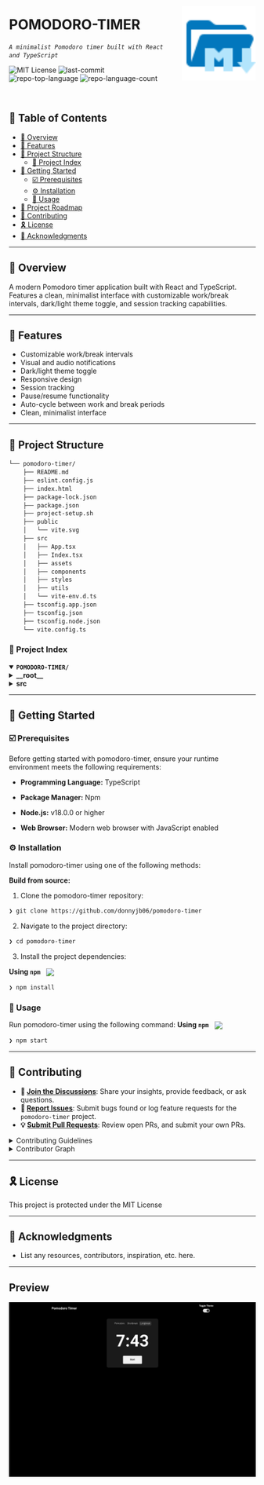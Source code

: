 <div align="left" style="position: relative;">
<img src="https://raw.githubusercontent.com/PKief/vscode-material-icon-theme/ec559a9f6bfd399b82bb44393651661b08aaf7ba/icons/folder-markdown-open.svg" align="right" width="30%" style="margin: -20px 0 0 20px;">
<h1>POMODORO-TIMER</h1>
<p align="left">
	<em><code>A minimalist Pomodoro timer built with React and TypeScript</code></em>
</p>
<p align="left">
	<img src="https://img.shields.io/github/license/donnyjb06/pomodoro-timer?style=default&logo=opensourceinitiative&logoColor=white&color=0080ff&label=license" alt="MIT License">
	<img src="https://img.shields.io/github/last-commit/donnyjb06/pomodoro-timer?style=default&logo=git&logoColor=white&color=0080ff" alt="last-commit">
	<img src="https://img.shields.io/github/languages/top/donnyjb06/pomodoro-timer?style=default&color=0080ff" alt="repo-top-language">
	<img src="https://img.shields.io/github/languages/count/donnyjb06/pomodoro-timer?style=default&color=0080ff" alt="repo-language-count">
</p>
<p align="left"><!-- default option, no dependency badges. -->
</p>
<p align="left">
	<!-- default option, no dependency badges. -->
</p>
</div>
<br clear="right">

## 🔗 Table of Contents

- [📍 Overview](#-overview)
- [👾 Features](#-features)
- [📁 Project Structure](#-project-structure)
  - [📂 Project Index](#-project-index)
- [🚀 Getting Started](#-getting-started)
  - [☑️ Prerequisites](#-prerequisites)
  - [⚙️ Installation](#-installation)
  - [🤖 Usage](#-usage)
- [📌 Project Roadmap](#-project-roadmap)
- [🔰 Contributing](#-contributing)
- [🎗 License](#-license)
- [🙌 Acknowledgments](#-acknowledgments)

---

## 📍 Overview

A modern Pomodoro timer application built with React and TypeScript. Features a clean, minimalist interface with customizable work/break intervals, dark/light theme toggle, and session tracking capabilities.

---

## 👾 Features

- Customizable work/break intervals
- Visual and audio notifications
- Dark/light theme toggle
- Responsive design
- Session tracking
- Pause/resume functionality
- Auto-cycle between work and break periods
- Clean, minimalist interface

---

## 📁 Project Structure

```sh
└── pomodoro-timer/
    ├── README.md
    ├── eslint.config.js
    ├── index.html
    ├── package-lock.json
    ├── package.json
    ├── project-setup.sh
    ├── public
    │   └── vite.svg
    ├── src
    │   ├── App.tsx
    │   ├── Index.tsx
    │   ├── assets
    │   ├── components
    │   ├── styles
    │   ├── utils
    │   └── vite-env.d.ts
    ├── tsconfig.app.json
    ├── tsconfig.json
    ├── tsconfig.node.json
    └── vite.config.ts
```

### 📂 Project Index

<details open>
	<summary><b><code>POMODORO-TIMER/</code></b></summary>
	<details> <!-- __root__ Submodule -->
		<summary><b>__root__</b></summary>
		<blockquote>
			<table>
			<tr>
				<td><b><a href='https://github.com/donnyjb06/pomodoro-timer/blob/master/tsconfig.node.json'>tsconfig.node.json</a></b></td>
				<td><code>❯ TypeScript configuration for Node.js environment</code></td>
			</tr>
			<tr>
				<td><b><a href='https://github.com/donnyjb06/pomodoro-timer/blob/master/package-lock.json'>package-lock.json</a></b></td>
				<td><code>❯ Locked versions of npm dependencies</code></td>
			</tr>
			<tr>
				<td><b><a href='https://github.com/donnyjb06/pomodoro-timer/blob/master/project-setup.sh'>project-setup.sh</a></b></td>
				<td><code>❯ Shell script for initial project setup</code></td>
			</tr>
			<tr>
				<td><b><a href='https://github.com/donnyjb06/pomodoro-timer/blob/master/tsconfig.json'>tsconfig.json</a></b></td>
				<td><code>❯ Main TypeScript configuration file</code></td>
			</tr>
			<tr>
				<td><b><a href='https://github.com/donnyjb06/pomodoro-timer/blob/master/tsconfig.app.json'>tsconfig.app.json</a></b></td>
				<td><code>❯ TypeScript configuration for application code</code></td>
			</tr>
			<tr>
				<td><b><a href='https://github.com/donnyjb06/pomodoro-timer/blob/master/package.json'>package.json</a></b></td>
				<td><code>❯ Project metadata and dependencies</code></td>
			</tr>
			<tr>
				<td><b><a href='https://github.com/donnyjb06/pomodoro-timer/blob/master/vite.config.ts'>vite.config.ts</a></b></td>
				<td><code>❯ Vite bundler configuration</code></td>
			</tr>
			<tr>
				<td><b><a href='https://github.com/donnyjb06/pomodoro-timer/blob/master/index.html'>index.html</a></b></td>
				<td><code>❯ Main HTML entry point</code></td>
			</tr>
			<tr>
				<td><b><a href='https://github.com/donnyjb06/pomodoro-timer/blob/master/eslint.config.js'>eslint.config.js</a></b></td>
				<td><code>❯ ESLint code linting configuration</code></td>
			</tr>
			</table>
		</blockquote>
	</details>
	<details> <!-- src Submodule -->
		<summary><b>src</b></summary>
		<blockquote>
			<table>
			<tr>
				<td><b><a href='https://github.com/donnyjb06/pomodoro-timer/blob/master/src/App.tsx'>App.tsx</a></b></td>
				<td><code>❯ Root React component</code></td>
			</tr>
			<tr>
				<td><b><a href='https://github.com/donnyjb06/pomodoro-timer/blob/master/src/Index.tsx'>Index.tsx</a></b></td>
				<td><code>❯ Application entry point</code></td>
			</tr>
			<tr>
				<td><b><a href='https://github.com/donnyjb06/pomodoro-timer/blob/master/src/vite-env.d.ts'>vite-env.d.ts</a></b></td>
				<td><code>❯ Vite environment type definitions</code></td>
			</tr>
			</table>
			<details>
				<summary><b>styles</b></summary>
				<blockquote>
					<table>
					<tr>
						<td><b><a href='https://github.com/donnyjb06/pomodoro-timer/blob/master/src/styles/App.scss'>App.scss</a></b></td>
						<td><code>❯ Main application styles</code></td>
					</tr>
					<tr>
						<td><b><a href='https://github.com/donnyjb06/pomodoro-timer/blob/master/src/styles/index.scss'>index.scss</a></b></td>
						<td><code>❯ Global styles entry point</code></td>
					</tr>
					</table>
					<details>
						<summary><b>helper</b></summary>
						<blockquote>
							<table>
							<tr>
								<td><b><a href='https://github.com/donnyjb06/pomodoro-timer/blob/master/src/styles/helper/_reset.scss'>_reset.scss</a></b></td>
								<td><code>❯ CSS reset styles</code></td>
							</tr>
							<tr>
								<td><b><a href='https://github.com/donnyjb06/pomodoro-timer/blob/master/src/styles/helper/_functions.scss'>_functions.scss</a></b></td>
								<td><code>❯ SCSS functions</code></td>
							</tr>
							<tr>
								<td><b><a href='https://github.com/donnyjb06/pomodoro-timer/blob/master/src/styles/helper/_mixins.scss'>_mixins.scss</a></b></td>
								<td><code>❯ SCSS mixins</code></td>
							</tr>
							<tr>
								<td><b><a href='https://github.com/donnyjb06/pomodoro-timer/blob/master/src/styles/helper/_variables.scss'>_variables.scss</a></b></td>
								<td><code>❯ SCSS variables</code></td>
							</tr>
							</table>
						</blockquote>
					</details>
				</blockquote>
			</details>
			<details>
				<summary><b>components</b></summary>
				<blockquote>
					<details>
						<summary><b>Main</b></summary>
						<blockquote>
							<table>
							<tr>
								<td><b><a href='https://github.com/donnyjb06/pomodoro-timer/blob/master/src/components/Main/Main.module.scss'>Main.module.scss</a></b></td>
								<td><code>❯ Main component styles</code></td>
							</tr>
							<tr>
								<td><b><a href='https://github.com/donnyjb06/pomodoro-timer/blob/master/src/components/Main/Main.tsx'>Main.tsx</a></b></td>
								<td><code>❯ Main content component</code></td>
							</tr>
							</table>
						</blockquote>
					</details>
					<details>
						<summary><b>Header</b></summary>
						<blockquote>
							<table>
							<tr>
								<td><b><a href='https://github.com/donnyjb06/pomodoro-timer/blob/master/src/components/Header/Header.module.scss'>Header.module.scss</a></b></td>
								<td><code>❯ Header component styles</code></td>
							</tr>
							<tr>
								<td><b><a href='https://github.com/donnyjb06/pomodoro-timer/blob/master/src/components/Header/Header.tsx'>Header.tsx</a></b></td>
								<td><code>❯ Header component</code></td>
							</tr>
							</table>
						</blockquote>
					</details>
					<details>
						<summary><b>ToggleButton</b></summary>
						<blockquote>
							<table>
							<tr>
								<td><b><a href='https://github.com/donnyjb06/pomodoro-timer/blob/master/src/components/ToggleButton/ToggleButton.tsx'>ToggleButton.tsx</a></b></td>
								<td><code>❯ Theme toggle button component</code></td>
							</tr>
							<tr>
								<td><b><a href='https://github.com/donnyjb06/pomodoro-timer/blob/master/src/components/ToggleButton/ToggleButton.module.scss'>ToggleButton.module.scss</a></b></td>
								<td><code>❯ Toggle button styles</code></td>
							</tr>
							</table>
						</blockquote>
					</details>
					<details>
						<summary><b>Timer</b></summary>
						<blockquote>
							<table>
							<tr>
								<td><b><a href='https://github.com/donnyjb06/pomodoro-timer/blob/master/src/components/Timer/TimerCountdown.tsx'>TimerCountdown.tsx</a></b></td>
								<td><code>❯ Timer countdown display</code></td>
							</tr>
							<tr>
								<td><b><a href='https://github.com/donnyjb06/pomodoro-timer/blob/master/src/components/Timer/TimerWrapper.tsx'>TimerWrapper.tsx</a></b></td>
								<td><code>❯ Timer container component</code></td>
							</tr>
							<tr>
								<td><b><a href='https://github.com/donnyjb06/pomodoro-timer/blob/master/src/components/Timer/TimerToggle.tsx'>TimerToggle.tsx</a></b></td>
								<td><code>❯ Start/pause button component</code></td>
							</tr>
							<tr>
								<td><b><a href='https://github.com/donnyjb06/pomodoro-timer/blob/master/src/components/Timer/TimerCycleBtn.tsx'>TimerCycleBtn.tsx</a></b></td>
								<td><code>❯ Timer mode cycle button</code></td>
							</tr>
							<tr>
								<td><b><a href='https://github.com/donnyjb06/pomodoro-timer/blob/master/src/components/Timer/index.ts'>index.ts</a></b></td>
								<td><code>❯ Timer components barrel file</code></td>
							</tr>
							<tr>
								<td><b><a href='https://github.com/donnyjb06/pomodoro-timer/blob/master/src/components/Timer/TimerAlarm.tsx'>TimerAlarm.tsx</a></b></td>
								<td><code>❯ Timer alarm notification</code></td>
							</tr>
							<tr>
								<td><b><a href='https://github.com/donnyjb06/pomodoro-timer/blob/master/src/components/Timer/TimerButtonGroup.tsx'>TimerButtonGroup.tsx</a></b></td>
								<td><code>❯ Timer control buttons group</code></td>
							</tr>
							<tr>
								<td><b><a href='https://github.com/donnyjb06/pomodoro-timer/blob/master/src/components/Timer/Timer.module.scss'>Timer.module.scss</a></b></td>
								<td><code>❯ Timer component styles</code></td>
							</tr>
							</table>
						</blockquote>
					</details>
					<details>
						<summary><b>Button</b></summary>
						<blockquote>
							<table>
							<tr>
								<td><b><a href='https://github.com/donnyjb06/pomodoro-timer/blob/master/src/components/Button/Button.tsx'>Button.tsx</a></b></td>
								<td><code>❯ Reusable button component</code></td>
							</tr>
							<tr>
								<td><b><a href='https://github.com/donnyjb06/pomodoro-timer/blob/master/src/components/Button/Button.module.scss'>Button.module.scss</a></b></td>
								<td><code>❯ Button component styles</code></td>
							</tr>
							</table>
						</blockquote>
					</details>
				</blockquote>
			</details>
			<details>
				<summary><b>utils</b></summary>
				<blockquote>
					<table>
					<tr>
						<td><b><a href='https://github.com/donnyjb06/pomodoro-timer/blob/master/src/utils/useMediaQuery.tsx'>useMediaQuery.tsx</a></b></td>
						<td><code>❯ Media query hook</code></td>
					</tr>
					<tr>
						<td><b><a href='https://github.com/donnyjb06/pomodoro-timer/blob/master/src/utils/ThemeContext.tsx'>ThemeContext.tsx</a></b></td>
						<td><code>❯ Theme context provider</code></td>
					</tr>
					</table>
					<details>
						<summary><b>Timer</b></summary>
						<blockquote>
							<table>
							<tr>
								<td><b><a href='https://github.com/donnyjb06/pomodoro-timer/blob/master/src/utils/Timer/TimerMode.tsx'>TimerMode.tsx</a></b></td>
								<td><code>❯ Timer mode management</code></td>
							</tr>
							<tr>
								<td><b><a href='https://github.com/donnyjb06/pomodoro-timer/blob/master/src/utils/Timer/TimerContext.tsx'>TimerContext.tsx</a></b></td>
								<td><code>❯ Timer context provider</code></td>
							</tr>
							</table>
						</blockquote>
					</details>
				</blockquote>
			</details>
		</blockquote>
	</details>
</details>

---

## 🚀 Getting Started

### ☑️ Prerequisites

Before getting started with pomodoro-timer, ensure your runtime environment meets the following requirements:

- **Programming Language:** TypeScript
- **Package Manager:** Npm

- **Node.js:** v18.0.0 or higher
- **Web Browser:** Modern web browser with JavaScript enabled

### ⚙️ Installation

Install pomodoro-timer using one of the following methods:

**Build from source:**

1. Clone the pomodoro-timer repository:

```sh
❯ git clone https://github.com/donnyjb06/pomodoro-timer
```

2. Navigate to the project directory:

```sh
❯ cd pomodoro-timer
```

3. Install the project dependencies:

**Using `npm`** &nbsp; [<img align="center" src="https://img.shields.io/badge/npm-CB3837.svg?style={badge_style}&logo=npm&logoColor=white" />](https://www.npmjs.com/)

```sh
❯ npm install
```

### 🤖 Usage

Run pomodoro-timer using the following command:
**Using `npm`** &nbsp; [<img align="center" src="https://img.shields.io/badge/npm-CB3837.svg?style={badge_style}&logo=npm&logoColor=white" />](https://www.npmjs.com/)

```sh
❯ npm start
```

---

## 🔰 Contributing

- **💬 [Join the Discussions](https://github.com/donnyjb06/pomodoro-timer/discussions)**: Share your insights, provide feedback, or ask questions.
- **🐛 [Report Issues](https://github.com/donnyjb06/pomodoro-timer/issues)**: Submit bugs found or log feature requests for the `pomodoro-timer` project.
- **💡 [Submit Pull Requests](https://github.com/donnyjb06/pomodoro-timer/blob/main/CONTRIBUTING.md)**: Review open PRs, and submit your own PRs.

<details closed>
<summary>Contributing Guidelines</summary>

1. **Fork the Repository**: Start by forking the project repository to your github account.
2. **Clone Locally**: Clone the forked repository to your local machine using a git client.
   ```sh
   git clone https://github.com/donnyjb06/pomodoro-timer
   ```
3. **Create a New Branch**: Always work on a new branch, giving it a descriptive name.
   ```sh
   git checkout -b new-feature-x
   ```
4. **Make Your Changes**: Develop and test your changes locally.
5. **Commit Your Changes**: Commit with a clear message describing your updates.
   ```sh
   git commit -m 'Implemented new feature x.'
   ```
6. **Push to github**: Push the changes to your forked repository.
   ```sh
   git push origin new-feature-x
   ```
7. **Submit a Pull Request**: Create a PR against the original project repository. Clearly describe the changes and their motivations.
8. **Review**: Once your PR is reviewed and approved, it will be merged into the main branch. Congratulations on your contribution!
</details>

<details closed>
<summary>Contributor Graph</summary>
<br>
<p align="left">
   <a href="https://github.com{/donnyjb06/pomodoro-timer/}graphs/contributors">
      <img src="https://contrib.rocks/image?repo=donnyjb06/pomodoro-timer">
   </a>
</p>
</details>

---

## 🎗 License

This project is protected under the MIT License

---

## 🙌 Acknowledgments

- List any resources, contributors, inspiration, etc. here.

---

## Preview

<img src="./public/webpage-preview.png" alt="preview image">
